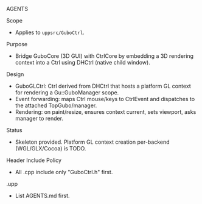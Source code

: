 AGENTS

Scope
- Applies to `uppsrc/GuboCtrl`.

Purpose
- Bridge GuboCore (3D GUI) with CtrlCore by embedding a 3D rendering context into a Ctrl using DHCtrl (native child window).

Design
- GuboGLCtrl: Ctrl derived from DHCtrl that hosts a platform GL context for rendering a Gu::GuboManager scope.
- Event forwarding: maps Ctrl mouse/keys to CtrlEvent and dispatches to the attached TopGubo/manager.
- Rendering: on paint/resize, ensures context current, sets viewport, asks manager to render.

Status
- Skeleton provided. Platform GL context creation per-backend (WGL/GLX/Cocoa) is TODO.

Header Include Policy
- All .cpp include only "GuboCtrl.h" first.

.upp
- List AGENTS.md first.

